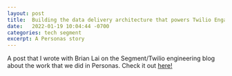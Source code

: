 ```yaml
---
layout: post
title:  Building the data delivery architecture that powers Twilio Engage
date:   2022-01-19 10:04:44 -0700
categories: tech segment
excerpt: A Personas story
---
```

A post that I wrote with Brian Lai on the Segment/Twilio engineering blog about the work that we did in Personas. Check it out <a href="https://segment.com/blog/building-the-data-delivery-architecture-that-powers-twilio-engage/" target="blank">here!</a>
